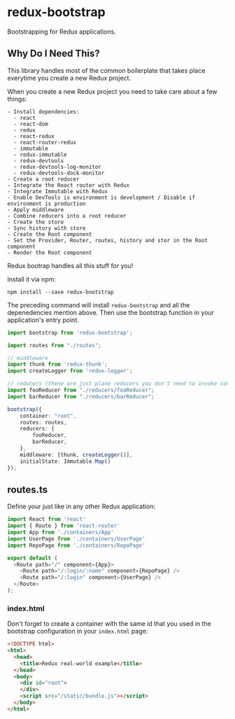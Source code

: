 # redux-bootstrap
Bootstrapping for Redux applications.

## Why Do I Need This?
This library handles most of the common boilerplate that takes place everytime you create a new Redux project.

When you create a new Redux project you need to take care about a few things:
```
- Install dependencies:
  - react 
  - react-dom 
  - redux 
  - react-redux 
  - react-router-redux 
  - immutable 
  - redux-immutable 
  - redux-devtools 
  - redux-devtools-log-monitor 
  - redux-devtools-dock-monitor 
- Create a root reducer
- Integrate the React router with Redux
- Integrate Immutable with Redux
- Enable DevTools is environment is development / Disable if environment is production
- Apply middleware
- Combine reducers into a root reducer
- Create the store
- Sync history with store
- Create the Root component
- Set the Provider, Router, routes, history and stor in the Root component
- Render the Root component
```
Redux bootrap handles all this stuff for you! 

Install it via npm:
```
npm install --save redux-bootstrap
```
The preceding command will install `redux-bootstrap` and all the depenedencies mention above. Then use the bootstrap function in your application's entry point.
```ts
import bootstrap from 'redux-bootstrap';

import routes from "./routes";

// middleware
import thunk from 'redux-thunk';
import createLogger from 'redux-logger';

// reducers (these are just plane reducers you don't need to invoke combineReducers)
import fooReducer from "./reducers/fooReducer";
import barReducer from "./reducers/barReducer";

bootstrap({
    container: "root",
    routes: routes,
    reducers: {
        fooReducer,
        barReducer,
    },
    middleware: [thunk, createLogger()],
    initialState: Immutable.Map()
});
```

## routes.ts
Define your just like in any other Redux application:
```ts
import React from 'react'
import { Route } from 'react-router'
import App from './containers/App'
import UserPage from './containers/UserPage'
import RepoPage from './containers/RepoPage'

export default (
  <Route path="/" component={App}>
    <Route path="/:login/:name" component={RepoPage} />
    <Route path="/:login" component={UserPage} />
  </Route>
);
```

### index.html
Don't forget to create a container with the same id that you used in the bootstrap configuration in your `index.html` page:
```html
<!DOCTYPE html>
<html>
  <head>
    <title>Redux real-world example</title>
  </head>
  <body>
    <div id="root">
    </div>
    <script src="/static/bundle.js"></script>
  </body>
</html>
```
